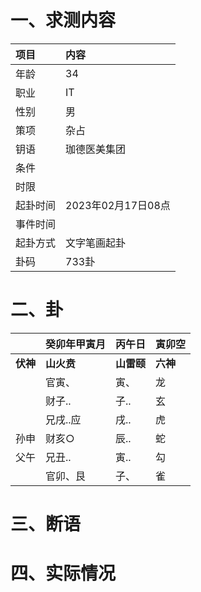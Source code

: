 # 一、求测内容
|项目|内容|
|:-|:-|
|年龄|34|
|职业|IT|
|性别|男|
|策项|杂占|
|钥语|珈德医美集团|
|条件||
|时限||
|起卦时间|2023年02月17日08点|
|事件时间||
|起卦方式|文字笔画起卦|
|卦码|733卦|

# 二、卦
||癸卯年甲寅月|丙午日|寅卯空|
|:-|:-|:-|:-|
|**伏神**|**山火贲**|**山雷颐**|**六神**|
||官寅、|寅、|龙|
||财子..|子..|玄|
||兄戌..应|戌..|虎|
|孙申|财亥○|辰..|蛇|
|父午|兄丑..|寅..|勾|
||官卯、艮|子、|雀|


# 三、断语

# 四、实际情况